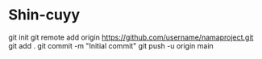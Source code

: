 # Shin-cuyy
git init
git remote add origin https://github.com/username/namaproject.git
git add .
git commit -m "Initial commit"
git push -u origin main
